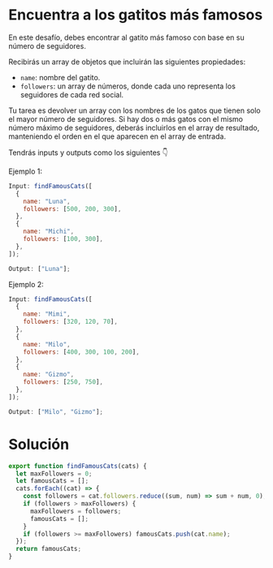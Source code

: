 # Encuentra a los gatitos más famosos

En este desafío, debes encontrar al gatito más famoso con base en su número de seguidores.

Recibirás un array de objetos que incluirán las siguientes propiedades:

- `name`: nombre del gatito.
- `followers`: un array de números, donde cada uno representa los seguidores de cada red social.

Tu tarea es devolver un array con los nombres de los gatos que tienen solo el mayor número de seguidores. Si hay dos o más gatos con el mismo número máximo de seguidores, deberás incluirlos en el array de resultado, manteniendo el orden en el que aparecen en el array de entrada.

Tendrás inputs y outputs como los siguientes 👇

Ejemplo 1:

```javascript
Input: findFamousCats([
  {
    name: "Luna",
    followers: [500, 200, 300],
  },
  {
    name: "Michi",
    followers: [100, 300],
  },
]);

Output: ["Luna"];
```

Ejemplo 2:

```javascript
Input: findFamousCats([
  {
    name: "Mimi",
    followers: [320, 120, 70],
  },
  {
    name: "Milo",
    followers: [400, 300, 100, 200],
  },
  {
    name: "Gizmo",
    followers: [250, 750],
  },
]);

Output: ["Milo", "Gizmo"];
```

# Solución

```javascript
export function findFamousCats(cats) {
  let maxFollowers = 0;
  let famousCats = [];
  cats.forEach((cat) => {
    const followers = cat.followers.reduce((sum, num) => sum + num, 0);
    if (followers > maxFollowers) {
      maxFollowers = followers;
      famousCats = [];
    }
    if (followers >= maxFollowers) famousCats.push(cat.name);
  });
  return famousCats;
}
```
